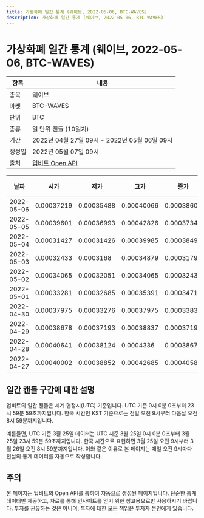 ```yaml
---
title: 가상화폐 일간 통계 (웨이브, 2022-05-06, BTC-WAVES)
description: 가상화폐 일간 통계 (웨이브, 2022-05-06, BTC-WAVES)
---
```



가상화폐 일간 통계 (웨이브, 2022-05-06, BTC-WAVES)
===

|항목|내용|
|--|--|
|종목|웨이브|
|마켓|BTC-WAVES|
|단위|BTC|
|종류|일 단위 캔들 (10일치)|
|기간|2022년 04월 27일 09시 - 2022년 05월 06일 09시|
|생성일|2022년 05월 07일 09시|
|출처|[업비트 Open API](https://docs.upbit.com)|


|날짜|시가|저가|고가|종가|비고|
|--|--|--|--|--|--|
|2022-05-06|0.00037219|0.00035488|0.00040066|0.00038605|    |
|2022-05-05|0.00039601|0.00036993|0.00042826|0.00037344|    |
|2022-05-04|0.00031427|0.00031426|0.00039985|0.00038496|    |
|2022-05-03|0.00032433|0.0003168|0.00034879|0.00031796|    |
|2022-05-02|0.00034065|0.00032051|0.00034065|0.00032435|    |
|2022-05-01|0.00033281|0.00032685|0.00035391|0.00034714|    |
|2022-04-30|0.00037975|0.00033276|0.00037975|0.00033832|    |
|2022-04-29|0.00038678|0.00037193|0.00038837|0.00037193|    |
|2022-04-28|0.00040641|0.00038124|0.0004336|0.00038678|    |
|2022-04-27|0.00040002|0.00038852|0.00042685|0.00040589|    |


일간 캔들 구간에 대한 설명
---


업비트의 일간 캔들은 세계 협정시(UTC) 기준입니다. 
UTC 기준 0시 0분 0초부터 23시 59분 59초까지입니다. 
한국 시간인 KST 기준으로는 전일 오전 9시부터 다음날 오전 8시 59분까지입니다. 


예를들면, UTC 기준 3월 25일 데이터는 UTC 시준 3월 25일 0시 0분 0초부터 3월 25일 23시 59분 59초까지입니다. 
한국 시간으로 표현하면 3월 25일 오전 9시부터 3월 26일 오전 8시 59분까지입니다. 
이와 같은 이유로 본 페이지는 매일 오전 9시마다 전날의 통계 데이터를 자동으로 작성합니다. 


주의
---


본 페이지는 업비트의 Open API를 통하여 자동으로 생성된 페이지입니다. 
단순한 통계 데이터만 제공하고, 자료를 통해 인사이트를 얻기 위한 참고용으로만 사용하시기 바랍니다. 
투자를 권유하는 것은 아니며, 투자에 대한 모든 책임은 투자자 본인에게 있습니다. 
